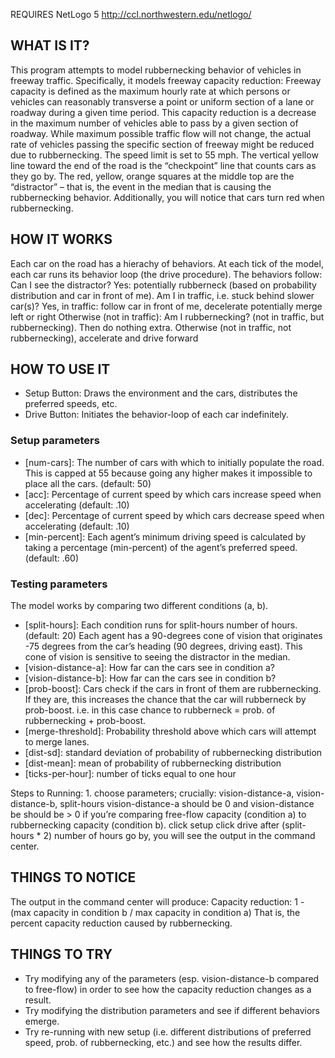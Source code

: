 REQUIRES NetLogo 5
http://ccl.northwestern.edu/netlogo/

## WHAT IS IT? 

This program attempts to model rubbernecking behavior of vehicles in freeway traffic.
Specifically, it models freeway capacity reduction: Freeway capacity is defined as the
maximum hourly rate at which persons or vehicles can reasonably transverse a point or
uniform section of a lane or roadway during a given time period. This capacity reduction
is a decrease in the maximum number of vehicles able to pass by a given section of
roadway. While maximum possible traffic flow will not change, the actual rate of vehicles
passing the specific section of freeway might be reduced due to rubbernecking. The speed
limit is set to 55 mph. The vertical yellow line toward the end of the road is the
“checkpoint” line that counts cars as they go by. The red, yellow, orange squares at the
middle top are the “distractor” – that is, the event in the median that is causing the
rubbernecking behavior. Additionally, you will notice that cars turn red when
rubbernecking.

## HOW IT WORKS

Each car on the road has a hierachy of behaviors. At each tick of the model, each car runs
its behavior loop (the drive procedure). The behaviors follow: Can I see the distractor?
Yes: potentially rubberneck (based on probability distribution and car in front of me). Am
I in traffic, i.e. stuck behind slower car(s)? Yes, in traffic: follow car in front of me,
decelerate potentially merge left or right Otherwise (not in traffic): Am I rubbernecking?
(not in traffic, but rubbernecking). Then do nothing extra. Otherwise (not in traffic, not
rubbernecking), accelerate and drive forward

## HOW TO USE IT

- Setup Button: Draws the environment and the cars, distributes the preferred speeds, etc.
- Drive Button: Initiates the behavior-loop of each car indefinitely.

### Setup parameters 

- [num-cars]: The number of cars with which to initially populate the road. This is capped
at 55 because going any higher makes it impossible to place all the cars. (default: 50)
- [acc]: Percentage of current speed by which cars increase speed when accelerating
(default: .10)
- [dec]: Percentage of current speed by which cars decrease speed when accelerating
(default: .10)
- [min-percent]: Each agent’s minimum driving speed is calculated by taking a percentage
(min-percent) of the agent’s preferred speed. (default: .60)

### Testing parameters

The model works by comparing two different conditions (a, b).

- [split-hours]: Each condition runs for split-hours number of hours. (default: 20) Each
agent has a 90-degrees cone of vision that originates -75 degrees from the car’s heading
(90 degrees, driving east). This cone of vision is sensitive to seeing the distractor in
the median.
- [vision-distance-a]: How far can the cars see in condition a?
- [vision-distance-b]: How far can the cars see in condition b? 
- [prob-boost]: Cars check if the cars in front of them are rubbernecking. If they are,
this increases the chance that the car will rubberneck by prob-boost. i.e. in this case
chance to rubberneck = prob. of rubbernecking + prob-boost.
- [merge-threshold]: Probability threshold above which cars will attempt to merge lanes.
- [dist-sd]: standard deviation of probability of rubbernecking distribution
- [dist-mean]: mean of probability of rubbernecking distribution
- [ticks-per-hour]: number of ticks equal to one hour

Steps to Running: 1. choose parameters; crucially: vision-distance-a, vision-distance-b,
split-hours vision-distance-a should be 0 and vision-distance be should be > 0 if you’re
comparing free-flow capacity (condition a) to rubbernecking capacity (condition b). click
setup click drive after (split-hours * 2) number of hours go by, you will see the output
in the command center.

## THINGS TO NOTICE
The output in the command center will produce: Capacity reduction: 1 - (max capacity in condition b / max capacity in condition a) That is, the percent capacity reduction caused by rubbernecking.

## THINGS TO TRY
- Try modifying any of the parameters (esp. vision-distance-b compared to free-flow) in order to see how the capacity reduction changes as a result.
- Try modifying the distribution parameters and see if different behaviors emerge.
- Try re-running with new setup (i.e. different distributions of preferred speed, prob. of rubbernecking, etc.) and see how the results differ.
